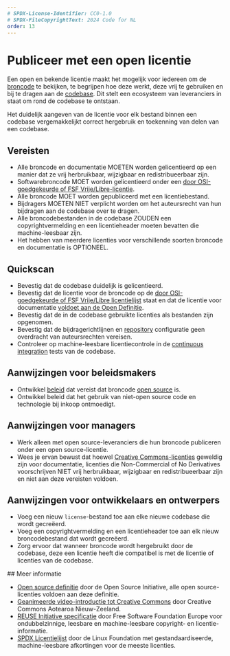 ```yaml
---
# SPDX-License-Identifier: CC0-1.0
# SPDX-FileCopyrightText: 2024 Code for NL
order: 13
---
```


# Publiceer met een open licentie

Een open en bekende licentie maakt het mogelijk voor iedereen om de [broncode](../glossary.md#source-code) te bekijken, te begrijpen hoe deze werkt, deze vrij te gebruiken en bij te dragen aan de [codebase](../glossary.md#codebase).
Dit stelt een ecosysteem van leveranciers in staat om rond de codebase te ontstaan.

Het duidelijk aangeven van de licentie voor elk bestand binnen een codebase vergemakkelijkt correct hergebruik en toekenning van delen van een codebase.

## Vereisten

* Alle broncode en documentatie MOETEN worden gelicentieerd op een manier dat ze vrij herbruikbaar, wijzigbaar en redistribueerbaar zijn.
* Softwarebroncode MOET worden gelicentieerd onder een [door OSI-goedgekeurde of FSF Vrije/Libre-licentie](https://spdx.org/licenses/).
* Alle broncode MOET worden gepubliceerd met een licentiebestand.
* Bijdragers MOETEN NIET verplicht worden om het auteursrecht van hun bijdragen aan de codebase over te dragen.
* Alle broncodebestanden in de codebase ZOUDEN een copyrightvermelding en een licentieheader moeten bevatten die machine-leesbaar zijn.
* Het hebben van meerdere licenties voor verschillende soorten broncode en documentatie is OPTIONEEL.

## Quickscan

* Bevestig dat de codebase duidelijk is gelicentieerd.
* Bevestig dat de licentie voor de broncode op de [door OSI-goedgekeurde of FSF Vrije/Libre licentielijst](https://spdx.org/licenses/) staat en dat de licentie voor documentatie [voldoet aan de Open Definitie](https://opendefinition.org/licenses/).
* Bevestig dat de in de codebase gebruikte licenties als bestanden zijn opgenomen.
* Bevestig dat de bijdragerichtlijnen en [repository](../glossary.md#repository) configuratie geen overdracht van auteursrechten vereisen.
* Controleer op machine-leesbare licentiecontrole in de [continuous integration](../glossary.md#continuous-integration) tests van de codebase.

## Aanwijzingen voor beleidsmakers

* Ontwikkel [beleid](../glossary.md#policy) dat vereist dat broncode [open source](../glossary.md#open-source) is.
* Ontwikkel beleid dat het gebruik van niet-open source code en technologie bij inkoop ontmoedigt.

## Aanwijzingen voor managers

* Werk alleen met open source-leveranciers die hun broncode publiceren onder een open source-licentie.
* Wees je ervan bewust dat hoewel [Creative Commons-licenties](https://creativecommons.org/licenses/) geweldig zijn voor documentatie, licenties die Non-Commercial of No Derivatives voorschrijven NIET vrij herbruikbaar, wijzigbaar en redistribueerbaar zijn en niet aan deze vereisten voldoen.

## Aanwijzingen voor ontwikkelaars en ontwerpers

* Voeg een nieuw `license`-bestand toe aan elke nieuwe codebase die wordt gecreëerd.
* Voeg een copyrightvermelding en een licentieheader toe aan elk nieuw broncodebestand dat wordt gecreëerd.
* Zorg ervoor dat wanneer broncode wordt hergebruikt door de codebase, deze een licentie heeft die compatibel is met de licentie of licenties van de codebase.

<p style="page-break-after: always;"></p>
## Meer informatie

* [Open source definitie](https://opensource.org/osd) door de Open Source Initiative, alle open source-licenties voldoen aan deze definitie.
* [Geanimeerde video-introductie tot Creative Commons](https://creativecommons.org/about/videos/creative-commons-kiwi) door Creative Commons Aotearoa Nieuw-Zeeland.
* [REUSE Initiative specificatie](https://reuse.software/spec/) door Free Software Foundation Europe voor ondubbelzinnige, leesbare en machine-leesbare copyright- en licentie-informatie.
* [SPDX Licentielijst](https://spdx.org/licenses/) door de Linux Foundation met gestandaardiseerde, machine-leesbare afkortingen voor de meeste licenties.
